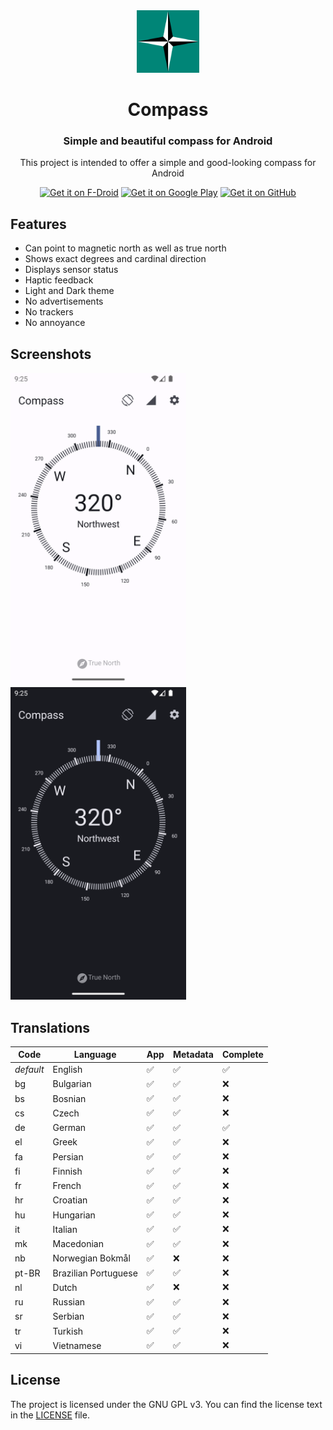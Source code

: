 <div align="center">

<img src="fastlane/metadata/android/en-US/images/icon.png" alt="Icon" height="100"/>

# Compass

### Simple and beautiful compass for Android

This project is intended to offer a simple and good-looking compass for Android

[<img src="https://fdroid.gitlab.io/artwork/badge/get-it-on.png"
alt="Get it on F-Droid"
height="80">](https://f-droid.org/packages/com.bobek.compass/)
[<img src="https://play.google.com/intl/en_us/badges/images/generic/en-play-badge.png"
alt="Get it on Google Play"
height="80">](https://play.google.com/store/apps/details?id=com.bobek.compass)
[<img src="https://i.ibb.co/q0mdc4Z/get-it-on-github.png"
alt="Get it on GitHub"
height="80">](https://github.com/Kr0oked/Compass/releases/latest)

</div>

## Features

* Can point to magnetic north as well as true north
* Shows exact degrees and cardinal direction
* Displays sensor status
* Haptic feedback
* Light and Dark theme
* No advertisements
* No trackers
* No annoyance

## Screenshots

<img src="fastlane/metadata/android/en-US/images/phoneScreenshots/1.png" alt="Screenshot Light theme" height="500"/>
<img src="fastlane/metadata/android/en-US/images/phoneScreenshots/2.png" alt="Screenshot Dark theme" height="500"/>

## Translations

| Code      | Language             | App                | Metadata           | Complete           |
|-----------|----------------------|--------------------|--------------------|--------------------|
| *default* | English              | :white_check_mark: | :white_check_mark: | :white_check_mark: |
| bg        | Bulgarian            | :white_check_mark: | :white_check_mark: | :x:                |
| bs        | Bosnian              | :white_check_mark: | :white_check_mark: | :x:                |
| cs        | Czech                | :white_check_mark: | :white_check_mark: | :x:                |
| de        | German               | :white_check_mark: | :white_check_mark: | :white_check_mark: |
| el        | Greek                | :white_check_mark: | :white_check_mark: | :x:                |
| fa        | Persian              | :white_check_mark: | :white_check_mark: | :x:                |
| fi        | Finnish              | :white_check_mark: | :white_check_mark: | :x:                |
| fr        | French               | :white_check_mark: | :white_check_mark: | :x:                |
| hr        | Croatian             | :white_check_mark: | :white_check_mark: | :x:                |
| hu        | Hungarian            | :white_check_mark: | :white_check_mark: | :x:                |
| it        | Italian              | :white_check_mark: | :white_check_mark: | :x:                |
| mk        | Macedonian           | :white_check_mark: | :white_check_mark: | :x:                |
| nb        | Norwegian Bokmål     | :white_check_mark: | :x:                | :x:                |
| pt-BR     | Brazilian Portuguese | :white_check_mark: | :white_check_mark: | :x:                |
| nl        | Dutch                | :white_check_mark: | :x:                | :x:                |
| ru        | Russian              | :white_check_mark: | :white_check_mark: | :x:                |
| sr        | Serbian              | :white_check_mark: | :white_check_mark: | :x:                |
| tr        | Turkish              | :white_check_mark: | :white_check_mark: | :x:                |
| vi        | Vietnamese           | :white_check_mark: | :white_check_mark: | :x:                |

## License

The project is licensed under the GNU GPL v3.
You can find the license text in the [LICENSE](LICENSE) file.
